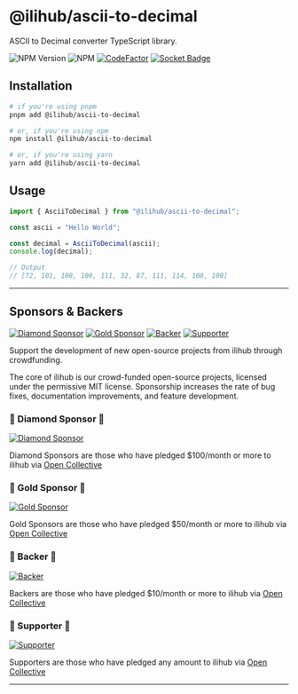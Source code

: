 # @ilihub/ascii-to-decimal

ASCII to Decimal converter TypeScript library.

![NPM Version](https://img.shields.io/npm/v/%40ilihub%2Fascii-to-decimal?color=33cd56&logo=npm)
![NPM](https://img.shields.io/npm/l/%40ilihub%2Fascii-to-decimal)
[![CodeFactor](https://www.codefactor.io/repository/github/ilihub/npm/badge)](https://www.codefactor.io/repository/github/ilihub/npm)
[![Socket Badge](https://socket.dev/api/badge/npm/package/@ilihub/ascii-to-decimal)](https://socket.dev/npm/package/@ilihub/ascii-to-decimal)

## Installation

```bash
# if you're using pnpm
pnpm add @ilihub/ascii-to-decimal

# or, if you're using npm
npm install @ilihub/ascii-to-decimal

# or, if you're using yarn
yarn add @ilihub/ascii-to-decimal
```

## Usage

```javascript
import { AsciiToDecimal } from "@ilihub/ascii-to-decimal";

const ascii = "Hello World";

const decimal = AsciiToDecimal(ascii);
console.log(decimal);

// Output
// [72, 101, 108, 108, 111, 32, 87, 111, 114, 108, 100]
```

---

<!-- sponsors_and_backers_section_start -->

## Sponsors & Backers

[![Diamond Sponsor][diamond_sponsor_img]][open_collective_url] [![Gold Sponsor][gold_sponsor_img]][open_collective_url] [![Backer][backer_img]][open_collective_url] [![Supporter][supporter_img]][open_collective_url]

Support the development of new open-source projects from ilihub through crowdfunding.

The core of ilihub is our crowd-funded open-source projects, licensed under the permissive MIT license. Sponsorship increases the rate of bug fixes, documentation improvements, and feature development.

### 🦄 Diamond Sponsor 🦄

[![Diamond Sponsor][diamond_sponsor_logo_img]][open_collective_url]

Diamond Sponsors are those who have pledged &#0036;100/month or more to ilihub via [Open Collective][open_collective_url]

### 💝 Gold Sponsor 💝

[![Gold Sponsor][gold_sponsor_logo_img]][open_collective_url]

Gold Sponsors are those who have pledged &#0036;50/month or more to ilihub via [Open Collective][open_collective_url]

### 🎁 Backer 🎁

[![Backer][backer_logo_img]][open_collective_url]

Backers are those who have pledged &#0036;10/month or more to ilihub via [Open Collective][open_collective_url]

### 🤝 Supporter 🤝

[![Supporter][supporter_logo_img]][open_collective_url]

Supporters are those who have pledged any amount to ilihub via [Open Collective][open_collective_url]

<!-- Reference Links -->

[open_collective_url]: https://opencollective.com/ilihub
[open_collective_img]: https://opencollective.com/ilihub/tiers/badge.svg
[diamond_sponsor_img]: https://opencollective.com/ilihub/tiers/diamond-sponsor/badge.svg?label=%F0%9F%A6%84%20Diamond%20Sponsor%20%F0%9F%A6%84&color=brightgreen
[diamond_sponsor_logo_img]: https://opencollective.com/ilihub/tiers/diamond-sponsor.svg?avatarHeight=96&width=600
[gold_sponsor_img]: https://opencollective.com/ilihub/tiers/sponsor/badge.svg?label=%F0%9F%92%9D%20Gold%20Sponsor%20%F0%9F%92%9D&color=brightgreen
[gold_sponsor_logo_img]: https://opencollective.com/ilihub/tiers/sponsor.svg?avatarHeight=70&width=600
[backer_img]: https://opencollective.com/ilihub/tiers/backer/badge.svg?label=%F0%9F%8E%81%20Backer%20%F0%9F%8E%81&color=brightgreen
[backer_logo_img]: https://opencollective.com/ilihub/tiers/backer.svg?avatarHeight=60&width=600
[supporter_img]: https://opencollective.com/ilihub/tiers/supporter/badge.svg?label=%F0%9F%A4%9D%20Supporter%20%F0%9F%A4%9D&color=brightgreen
[supporter_logo_img]: https://opencollective.com/ilihub/tiers/supporter.svg?avatarHeight=50&width=600

<!-- Reference Links End -->

<!-- sponsors_and_backers_section_end -->

---
